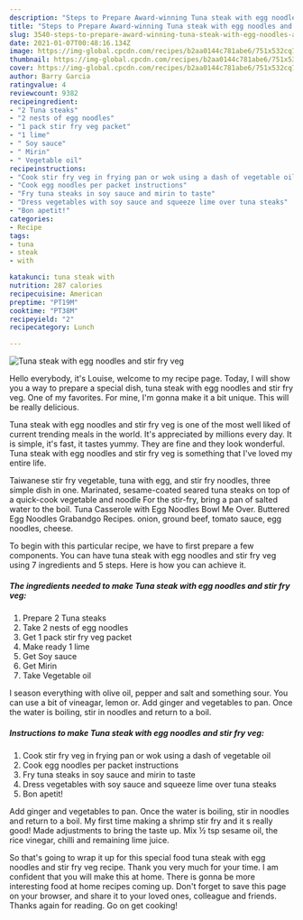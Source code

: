```yaml
---
description: "Steps to Prepare Award-winning Tuna steak with egg noodles and stir fry veg"
title: "Steps to Prepare Award-winning Tuna steak with egg noodles and stir fry veg"
slug: 3540-steps-to-prepare-award-winning-tuna-steak-with-egg-noodles-and-stir-fry-veg
date: 2021-01-07T00:48:16.134Z
image: https://img-global.cpcdn.com/recipes/b2aa0144c781abe6/751x532cq70/tuna-steak-with-egg-noodles-and-stir-fry-veg-recipe-main-photo.jpg
thumbnail: https://img-global.cpcdn.com/recipes/b2aa0144c781abe6/751x532cq70/tuna-steak-with-egg-noodles-and-stir-fry-veg-recipe-main-photo.jpg
cover: https://img-global.cpcdn.com/recipes/b2aa0144c781abe6/751x532cq70/tuna-steak-with-egg-noodles-and-stir-fry-veg-recipe-main-photo.jpg
author: Barry Garcia
ratingvalue: 4
reviewcount: 9382
recipeingredient:
- "2 Tuna steaks"
- "2 nests of egg noodles"
- "1 pack stir fry veg packet"
- "1 lime"
- " Soy sauce"
- " Mirin"
- " Vegetable oil"
recipeinstructions:
- "Cook stir fry veg in frying pan or wok using a dash of vegetable oil"
- "Cook egg noodles per packet instructions"
- "Fry tuna steaks in soy sauce and mirin to taste"
- "Dress vegetables with soy sauce and squeeze lime over tuna steaks"
- "Bon apetit!"
categories:
- Recipe
tags:
- tuna
- steak
- with

katakunci: tuna steak with 
nutrition: 287 calories
recipecuisine: American
preptime: "PT19M"
cooktime: "PT38M"
recipeyield: "2"
recipecategory: Lunch

---
```



![Tuna steak with egg noodles and stir fry veg](https://img-global.cpcdn.com/recipes/b2aa0144c781abe6/751x532cq70/tuna-steak-with-egg-noodles-and-stir-fry-veg-recipe-main-photo.jpg)

Hello everybody, it's Louise, welcome to my recipe page. Today, I will show you a way to prepare a special dish, tuna steak with egg noodles and stir fry veg. One of my favorites. For mine, I'm gonna make it a bit unique. This will be really delicious.

Tuna steak with egg noodles and stir fry veg is one of the most well liked of current trending meals in the world. It's appreciated by millions every day. It is simple, it's fast, it tastes yummy. They are fine and they look wonderful. Tuna steak with egg noodles and stir fry veg is something that I've loved my entire life.

Taiwanese stir fry vegetable, tuna with egg, and stir fry noodles, three simple dish in one. Marinated, sesame-coated seared tuna steaks on top of a quick-cook vegetable and noodle For the stir-fry, bring a pan of salted water to the boil. Tuna Casserole with Egg Noodles Bowl Me Over. Buttered Egg Noodles Grabandgo Recipes. onion, ground beef, tomato sauce, egg noodles, cheese.


To begin with this particular recipe, we have to first prepare a few components. You can have tuna steak with egg noodles and stir fry veg using 7 ingredients and 5 steps. Here is how you can achieve it.

<!--inarticleads1-->

##### The ingredients needed to make Tuna steak with egg noodles and stir fry veg:

1. Prepare 2 Tuna steaks
1. Take 2 nests of egg noodles
1. Get 1 pack stir fry veg packet
1. Make ready 1 lime
1. Get  Soy sauce
1. Get  Mirin
1. Take  Vegetable oil


I season everything with olive oil, pepper and salt and something sour. You can use a bit of vineagar, lemon or. Add ginger and vegetables to pan. Once the water is boiling, stir in noodles and return to a boil. 

<!--inarticleads2-->

##### Instructions to make Tuna steak with egg noodles and stir fry veg:

1. Cook stir fry veg in frying pan or wok using a dash of vegetable oil
1. Cook egg noodles per packet instructions
1. Fry tuna steaks in soy sauce and mirin to taste
1. Dress vegetables with soy sauce and squeeze lime over tuna steaks
1. Bon apetit!


Add ginger and vegetables to pan. Once the water is boiling, stir in noodles and return to a boil. My first time making a shrimp stir fry and it s really good! Made adjustments to bring the taste up. Mix ½ tsp sesame oil, the rice vinegar, chilli and remaining lime juice. 

So that's going to wrap it up for this special food tuna steak with egg noodles and stir fry veg recipe. Thank you very much for your time. I am confident that you will make this at home. There is gonna be more interesting food at home recipes coming up. Don't forget to save this page on your browser, and share it to your loved ones, colleague and friends. Thanks again for reading. Go on get cooking!
